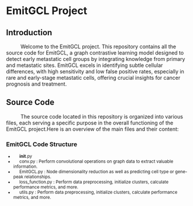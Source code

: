 # EmitGCL Project

## Introduction

&nbsp;&nbsp;&nbsp;&nbsp;&nbsp;&nbsp;&nbsp;&nbsp;&nbsp;&nbsp;Welcome to the EmitGCL project. This repository contains all the source code for EmitGCL, a graph contrastive learning model designed to detect early metastatic cell groups by integrating knowledge from primary and metastatic sites. EmitGCL excels in identifying subtle cellular differences, with high sensitivity and low false positive rates, especially in rare and early-stage metastatic cells, offering crucial insights for cancer prognosis and treatment.

## Source Code

&nbsp;&nbsp;&nbsp;&nbsp;&nbsp;&nbsp;&nbsp;&nbsp;&nbsp;&nbsp;The source code located in this repository is organized into various files, each serving a specific purpose in the overall functioning of the EmitGCL project.Here is an overview of the main files and their content:

### EmitGCL Code Structure

<small>
  
- &nbsp;&nbsp;&nbsp;&nbsp;&nbsp;__init__.py  
- &nbsp;&nbsp;&nbsp;&nbsp;&nbsp;conv.py : Perform convolutional operations on graph data to extract valuable information.  
- &nbsp;&nbsp;&nbsp;&nbsp;&nbsp;EmitGCL.py : Node dimensionality reduction as well as predicting cell type or gene-peak relationships.
- &nbsp;&nbsp;&nbsp;&nbsp;&nbsp;loss_function.py : Perform data preprocessing, initialize clusters, calculate performance metrics, and more. 
- &nbsp;&nbsp;&nbsp;&nbsp;&nbsp;utils.py : Perform data preprocessing, initialize clusters, calculate performance metrics, and more.

</small>

